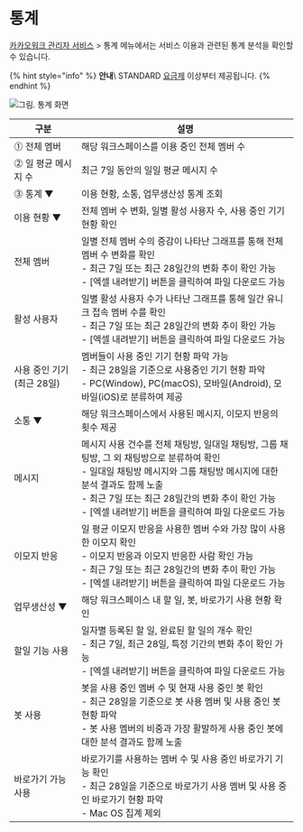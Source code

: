 # 통계

[카카오워크 관리자 서비스](https://admin.kakaowork.com/) > 통계 메뉴에서는 서비스 이용과 관련된 통계 분석을 확인할 수 있습니다.

{% hint style="info" %}
**안내**\ STANDARD [요금제](https://www.kakaowork.com/pricing) 이상부터 제공됩니다.
{% endhint %}

![그림. 통계 화면](https://s3-us-west-2.amazonaws.com/secure.notion-static.com/7e5b0f54-cb86-4263-b64d-4a885b7586b8/Untitled.png)

| 구분 | 설명 |
| --- | --- |
| ⓵ 전체 멤버 | 해당 워크스페이스를 이용 중인 전체 멤버 수 |
| ⓶ 일 평균 메시지 수  | 최근 7일 동안의 일일 평균 메시지 수 |
| ⓷ 통계 ▼ | 이용 현황, 소통, 업무생산성 통계 조회 |
|      이용 현황 ▼ | 전체 멤버 수 변화, 일별 활성 사용자 수, 사용 중인 기기 현황 확인 |
|          전체 멤버 | 일별 전체 멤버 수의 증감이 나타난 그래프를 통해 전체 멤버 수 변화를 확인<br> - 최근 7일 또는 최근 28일간의 변화 추이 확인 가능 <br> - [엑셀 내려받기] 버튼을 클릭하여 파일 다운로드 가능 |
|          활성 사용자 | 일별 활성 사용자 수가 나타난 그래프를 통해 일간 유니크 접속 멤버 수를 확인<br> - 최근 7일 또는 최근 28일간의 변화 추이 확인 가능 <br> - [엑셀 내려받기] 버튼을 클릭하여 파일 다운로드 가능 |
|          사용 중인 기기(최근 28일) | 멤버들이 사용 중인 기기 현황 파악 가능 <br> - 최근 28일을 기준으로 사용중인 기기 현황 파악 <br> - PC(Window), PC(macOS), 모바일(Android), 모바일(iOS)로 분류하여 제공 |
|      소통 ▼ | 해당 워크스페이스에서 사용된 메시지, 이모지 반응의 횟수 제공 |
|         메시지 | 메시지 사용 건수를 전체 채팅방, 일대일 채팅방, 그룹 채팅방, 그 외 채팅방으로 분류하여 확인<br> - 일대일 채팅방 메시지와 그룹 채팅방 메시지에 대한 분석 결과도 함께 노출<br> - 최근 7일 또는 최근 28일간의 변화 추이 확인 가능 <br> - [엑셀 내려받기] 버튼을 클릭하여 파일 다운로드 가능 |
|         이모지 반응 | 일 평균 이모지 반응을 사용한 멤버 수와 가장 많이 사용한 이모지 확인<br> - 이모지 반응과 이모지 반응한 사람 확인 가능<br> - 최근 7일 또는 최근 28일간의 변화 추이 확인 가능 <br> - [엑셀 내려받기] 버튼을 클릭하여 파일 다운로드 가능 |
|      업무생산성 ▼ | 해당 워크스페이스 내 할 일, 봇, 바로가기 사용 현황 확인 |
|          할일 기능 사용 | 일자별 등록된 할 일, 완료된 할 일의 개수 확인<br> - 최근 7일, 최근 28일, 특정 기간의 변화 추이 확인 가능 <br> - [엑셀 내려받기] 버튼을 클릭하여 파일 다운로드 가능 |
|          봇 사용 | 봇을 사용 중인 멤버 수 및 현재 사용 중인 봇 확인<br> - 최근 28일을 기준으로 봇 사용 멤버 및 사용 중인 봇 현황 파악<br> - 봇 사용 멤버의 비중과 가장 활발하게 사용 중인 봇에 대한 분석 결과도 함께 노출 |
|          바로가기 가능 사용 | 바로가기를 사용하는 멤버 수 및 사용 중인 바로가기 기능 확인<br> - 최근 28일을 기준으로 바로가기 사용 멤버 및 사용 중인 바로가기 현황 파악<br> - Mac OS 집계 제외 |